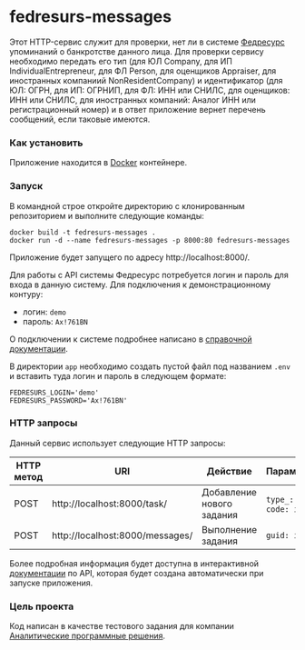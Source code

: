 # fedresurs-messages

Этот HTTP-сервис служит для проверки, нет ли в системе [Федресурс](https://fedresurs.ru/) упоминаний о банкротстве данного лица. Для проверки сервису необходимо передать его тип (для ЮЛ Company, для ИП IndividualEntrepreneur, для ФЛ Person, для оценщиков Appraiser, для иностранных компаниий NonResidentCompany) и идентификатор (для ЮЛ: ОГРН, для ИП: ОГРНИП, для ФЛ: ИНН или СНИЛС, для оценщиков: ИНН или СНИЛС, для иностранных компаний: Аналог ИНН или регистрационный номер) и в ответ приложение вернет перечень сообщений, если таковые имеются.

### Как установить

Приложение находится в [Docker](https://www.docker.com/) контейнере.

### Запуск

В командной строе откройте директорию с клонированным репозиторием и выполните следующие команды:

```
docker build -t fedresurs-messages .
docker run -d --name fedresurs-messages -p 8000:80 fedresurs-messages

```
Приложение будет запущего по адресу http://localhost:8000/.

Для работы с API системы Федресурс потребуется логин и пароль для входа в данную систему. Для подключения к демонстрационному контуру:
* логин: `demo`
* пароль: `Ax!761BN`<br/>   

О подключении к системе подробнее написано в [справочной документации](https://fedresurs.ru/help).

В директории `app` необходимо создать пустой файл под названием `.env` и вставить туда логин и пароль в следующем формате:

```
FEDRESURS_LOGIN='demo'
FEDRESURS_PASSWORD='Ax!761BN'
```

### HTTP запросы

Данный сервис использует следующие HTTP запросы:

| HTTP метод | URI | Действие | Параметры |
| --- | --- | --- | --- |
| POST | http://localhost:8000/task/ | Добавление нового задания | `type_: str`, `code: int` |
| POST | http://localhost:8000/messages/ | Выполнение задания | `guid: int` |

Более подробная информация будет доступна в интерактивной [документации](http://localhost:8000/docs/) по API, которая будет создана автоматически при запуске приложения.

### Цель проекта

Код написан в качестве тестового задания для компании [Аналитические программные решения](https://apsolutions.ru/).
